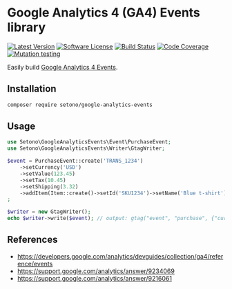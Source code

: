 # Google Analytics 4 (GA4) Events library

[![Latest Version][ico-version]][link-packagist]
[![Software License][ico-license]](LICENSE)
[![Build Status][ico-github-actions]][link-github-actions]
[![Code Coverage][ico-code-coverage]][link-code-coverage]
[![Mutation testing][ico-infection]][link-infection]

Easily build [Google Analytics 4 Events](https://developers.google.com/analytics/devguides/collection/ga4/reference/events).

## Installation

```bash
composer require setono/google-analytics-events
```

## Usage

```php
use Setono\GoogleAnalyticsEvents\Event\PurchaseEvent;
use Setono\GoogleAnalyticsEvents\Writer\GtagWriter;

$event = PurchaseEvent::create('TRANS_1234')
    ->setCurrency('USD')
    ->setValue(123.45)
    ->setTax(10.45)
    ->setShipping(3.32)
    ->addItem(Item::create()->setId('SKU1234')->setName('Blue t-shirt'))
;

$writer = new GtagWriter();
echo $writer->write($event); // output: gtag("event", "purchase", {"currency":"USD","transaction_id":"TRANS_1234","value":123.45,"shipping":3.32,"tax":10.45,"items":[{"item_id":"SKU1234","item_name":"Blue t-shirt","quantity":1}]});
```

## References

- https://developers.google.com/analytics/devguides/collection/ga4/reference/events
- https://support.google.com/analytics/answer/9234069
- https://support.google.com/analytics/answer/9216061

[ico-version]: https://poser.pugx.org/setono/google-analytics-events/v/stable
[ico-license]: https://poser.pugx.org/setono/google-analytics-events/license
[ico-github-actions]: https://github.com/Setono/google-analytics-events/workflows/build/badge.svg
[ico-code-coverage]: https://codecov.io/gh/Setono/google-analytics-events/branch/master/graph/badge.svg
[ico-infection]: https://img.shields.io/endpoint?style=flat&url=https%3A%2F%2Fbadge-api.stryker-mutator.io%2Fgithub.com%2FSetono%2Fgoogle-analytics-events%2Fmaster

[link-packagist]: https://packagist.org/packages/setono/google-analytics-events
[link-github-actions]: https://github.com/Setono/google-analytics-events/actions
[link-code-coverage]: https://codecov.io/gh/Setono/google-analytics-events
[link-infection]: https://dashboard.stryker-mutator.io/reports/github.com/Setono/google-analytics-events/master
